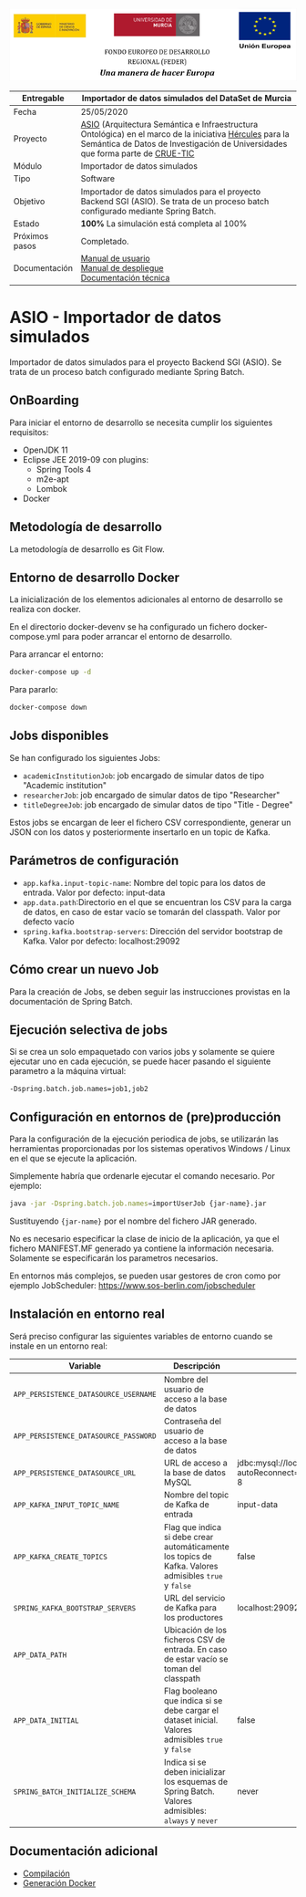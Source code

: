 ![](./images/logos_feder.png)



| Entregable     | Importador de datos simulados del DataSet de Murcia                                       |
| -------------- | ------------------------------------------------------------ |
| Fecha          | 25/05/2020                                                   |
| Proyecto       | [ASIO](https://www.um.es/web/hercules/proyectos/asio) (Arquitectura Semántica e Infraestructura Ontológica) en el marco de la iniciativa [Hércules](https://www.um.es/web/hercules/) para la Semántica de Datos de Investigación de Universidades que forma parte de [CRUE-TIC](http://www.crue.org/SitePages/ProyectoHercules.aspx) |
| Módulo         | Importador de datos simulados                                              |
| Tipo           | Software                                                     |
| Objetivo       | Importador de datos simulados para el proyecto Backend SGI (ASIO). Se trata de un proceso batch configurado mediante Spring Batch.  |
| Estado         | **100%** La simulación está completa al 100% |
| Próximos pasos | Completado. |
| Documentación  | [Manual de usuario](https://github.com/HerculesCRUE/ib-asio-docs-/blob/master/entregables_hito_1/12-An%C3%A1lisis/Manual%20de%20usuario/Manual%20de%20usuario.md)<br />[Manual de despliegue](https://github.com/HerculesCRUE/ib-asio-composeset/blob/master/README.md)<br />[Documentación técnica](https://github.com/HerculesCRUE/ib-asio-docs-/blob/master/entregables_hito_1/11-Arquitectura/ASIO_Izertis_Arquitectura.md) |


# ASIO - Importador de datos simulados

Importador de datos simulados para el proyecto Backend SGI (ASIO). Se trata de un proceso batch configurado mediante Spring Batch. 

## OnBoarding

Para iniciar el entorno de desarrollo se necesita cumplir los siguientes requisitos:

* OpenJDK 11
* Eclipse JEE 2019-09 con plugins:
  * Spring Tools 4
  * m2e-apt
  * Lombok
* Docker

## Metodología de desarrollo

La metodología de desarrollo es Git Flow.

## Entorno de desarrollo Docker

La inicialización de los elementos adicionales al entorno de desarrollo se realiza con docker. 

En el directorio docker-devenv se ha configurado un fichero docker-compose.yml para poder arrancar el entorno de desarrollo.

Para arrancar el entorno:

```bash
docker-compose up -d
```

Para pararlo:

```bash
docker-compose down
```

## Jobs disponibles

Se han configurado los siguientes Jobs:

- `academicInstitutionJob`: job encargado de simular datos de tipo "Academic institution"
- `researcherJob`: job encargado de simular datos de tipo "Researcher"
- `titleDegreeJob`: job encargado de simular datos de tipo "Title - Degree"

Estos jobs se encargan de leer el fichero CSV correspondiente, generar un JSON con los datos y posteriormente insertarlo en un topic de Kafka.

##  Parámetros de configuración

- `app.kafka.input-topic-name`: Nombre del topic para los datos de entrada. Valor por defecto: input-data
- `app.data.path`:Directorio en el que se encuentran los CSV para la carga de datos, en caso de estar vacío se tomarán del classpath. Valor por defecto vacío
- `spring.kafka.bootstrap-servers`: Dirección del servidor bootstrap de Kafka. Valor por defecto: localhost:29092

## Cómo crear un nuevo Job

Para la creación de Jobs, se deben seguir las instrucciones provistas en la documentación de Spring Batch.

## Ejecución selectiva de jobs

Si se crea un solo empaquetado con varios jobs y solamente se quiere ejecutar uno en cada ejecución, se puede hacer pasando el siguiente parametro a la máquina virtual:

	-Dspring.batch.job.names=job1,job2
	
## Configuración en entornos de (pre)producción

Para la configuración de la ejecución periodica de jobs, se utilizarán las herramientas proporcionadas por los sistemas operativos Windows / Linux en el que se ejecute la aplicación.

Simplemente habría que ordenarle ejecutar el comando necesario. Por ejemplo:

```bash
java -jar -Dspring.batch.job.names=importUserJob {jar-name}.jar
```

Sustituyendo `{jar-name}` por el nombre del fichero JAR generado.

No es necesario especificar la clase de inicio de la aplicación, ya que el fichero MANIFEST.MF generado ya contiene la información necesaria. Solamente se especificarán los parametros necesarios.

En entornos más complejos, se pueden usar gestores de cron como por ejemplo JobScheduler: https://www.sos-berlin.com/jobscheduler

## Instalación en entorno real

Será preciso configurar las siguientes variables de entorno cuando se instale en un entorno real:

|Variable|Descripción|Valor por defecto|
|---|---|---|
|`APP_PERSISTENCE_DATASOURCE_USERNAME`|Nombre del usuario de acceso a la base de datos| |
|`APP_PERSISTENCE_DATASOURCE_PASSWORD`|Contraseña del usuario de acceso a la base de datos| |
|`APP_PERSISTENCE_DATASOURCE_URL`|URL de acceso a la base de datos MySQL|jdbc:mysql://localhost:3306/asio_jobs?autoReconnect=true&useUnicode=true&characterEncoding=UTF-8|
|`APP_KAFKA_INPUT_TOPIC_NAME`|Nombre del topic de Kafka de entrada|input-data|
|`APP_KAFKA_CREATE_TOPICS`|Flag que indica si debe crear automáticamente los topics de Kafka. Valores admisibles `true` y `false`|false|
| `SPRING_KAFKA_BOOTSTRAP_SERVERS` | URL del servicio de Kafka para los productores | localhost:29092 |
|`APP_DATA_PATH`|Ubicación de los ficheros CSV de entrada. En caso de estar vacío se toman del classpath| |
|`APP_DATA_INITIAL`|Flag booleano que indica si se debe cargar el dataset inicial. Valores admisibles `true` y `false`|false|
| `SPRING_BATCH_INITIALIZE_SCHEMA` | Indica si se deben inicializar los esquemas de Spring Batch. Valores admisibles: `always` y `never` | never |

##  Documentación adicional

* [Compilación](docs/build.md)
* [Generación Docker](docs/docker.md)
